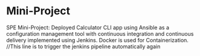 # Mini-Project
SPE Mini-Project: Deployed Calculator CLI app using Ansible as a configuration management tool with continuous integration and continuous delivery implemented using Jenkins. Docker is used for Containerization.
//This line is to trigger the jenkins pipeline automatically again

